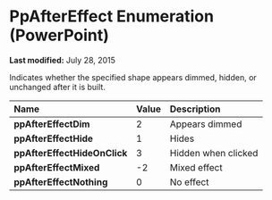 
# PpAfterEffect Enumeration (PowerPoint)

 **Last modified:** July 28, 2015

Indicates whether the specified shape appears dimmed, hidden, or unchanged after it is built.


|**Name**|**Value**|**Description**|
|:-----|:-----|:-----|
| **ppAfterEffectDim**|2|Appears dimmed|
| **ppAfterEffectHide**|1|Hides|
| **ppAfterEffectHideOnClick**|3|Hidden when clicked|
| **ppAfterEffectMixed**|-2|Mixed effect|
| **ppAfterEffectNothing**|0|No effect|
